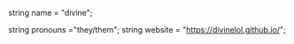 string name = "divine";

string pronouns ="they/them";
string website = "https://divinelol.github.io/";

